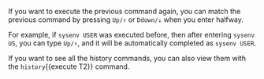 
If you want to execute the previous command again, you can match the previous command by pressing `Up/↑` or `Ddown/↓` when you enter halfway.

For example, if `sysenv USER` was executed before, then after entering `sysenv US`, you can type `Up/↑`, and it will be automatically completed as `sysenv USER`.

If you want to see all the history commands, you can also view them with the `history`{{execute T2}} command.
